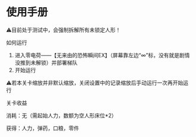 # 使用手册

⚠️目前处于测试中，会强制拆解所有未锁定人形！

如何运行
1. 进入零电荷——【无来由的恐怖瞬间EX】（屏幕靠左边“∞”标，没有就是剧情没推到未解锁）并部署梯队
2. 开始运行

⚠️若本关卡缩放并非默认缩放，关闭设置中的记录缩放后手动运行一次再开始运行

关卡收益

消耗：无（需起始人力，数额为空人形床位*2）

获得：人力，弹药，口粮，零件
